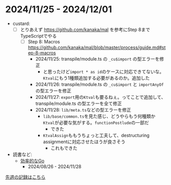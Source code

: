 # 2024/11/25 - 2024/12/01

- custard:
    - [ ] とりあえず <https://github.com/kanaka/mal> を参考にStep 8までTypeScriptでやる
        - [ ] Step 8: Macros <https://github.com/kanaka/mal/blob/master/process/guide.md#step-8-macros>
            - 2024/11/25: transpile/module.ts の `_cu$import` の型エラーを修正
                - と思ったけど`import * as id`のケースに対応できてないな。`Ktval`にもう1種類追加する必要があるのか。追加した
            - 2024/11/26: transpile/module.ts の `_cu$import` と `importAnyOf` の型エラーを修正
            - 2024/11/27: `export`用の`Ktval`も要るねぇ。ってことで追加して、transpile/module.ts の型エラーを全て修正
            - 2024/11/28: `lib/meta.ts`などの型エラーを修正
                - `lib/base/common.ts`を見た感じ、どうやらもう何種類か`Ktval`が必要な気がする。`functionPostlude`の一部だ
                    - できた
                - `KtvalAssign`ももうちょっと工夫して、destructuring assignmentに対応させたほうが良さそう
                    - これもできた
- 読書など:
    - [効率的なGo](https://www.oreilly.co.jp//books/9784814400539/)
        - 2024/08/26 - 2024/11/28

[先週の記録はこちら](https://github.com/igrep/daily-commits/blob/f5b7c31a05fd43230f92cb25541066e6c2a8429f/yesterday.md)

